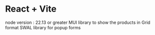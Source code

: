 # React + Vite
node version : 22.13 or greater
MUI library to show the products in Grid format
SWAL library for popup forms
